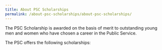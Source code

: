 ```yaml
---
title: About PSC Scholarships
permalink: /about-psc-scholarships/about-psc-scholarships/
---
```

The PSC Scholarship is awarded on the basis of merit to outstanding young men and women who have chosen a career in the Public Service. 

The PSC offers the following scholarships:

